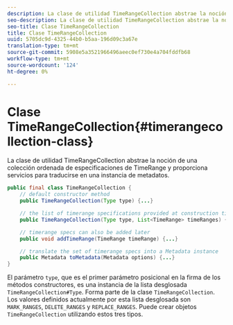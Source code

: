 ```yaml
---
description: La clase de utilidad TimeRangeCollection abstrae la noción de una colección ordenada de especificaciones de TimeRange y proporciona servicios para traducirse en una instancia de metadatos.
seo-description: La clase de utilidad TimeRangeCollection abstrae la noción de una colección ordenada de especificaciones de TimeRange y proporciona servicios para traducirse en una instancia de metadatos.
seo-title: Clase TimeRangeCollection
title: Clase TimeRangeCollection
uuid: 5705dc9d-4325-44b0-b5aa-196d09c3a67e
translation-type: tm+mt
source-git-commit: 5908e5a3521966496aeec0ef730e4a704fddfb68
workflow-type: tm+mt
source-wordcount: '124'
ht-degree: 0%

---
```



# Clase TimeRangeCollection{#timerangecollection-class}

La clase de utilidad TimeRangeCollection abstrae la noción de una colección ordenada de especificaciones de TimeRange y proporciona servicios para traducirse en una instancia de metadatos.

<!--<a id="section_D87AA7BC628D458DAB12D5247AD34B41"></a>-->

```java
public final class TimeRangeCollection {
    // default constructor method
    public TimeRangeCollection(Type type) {...}

    // the list of timerange specifications provided at construction time 
    public TimeRangeCollection(Type type, List<TimeRange> timeRanges) {...}

    // timerange specs can also be added later
    public void addTimeRange(TimeRange timeRange) {...}

    // translate the set of timerange specs into a Metadata instance 
    public Metadata toMetadata(Metadata options) {...}
}
```

El parámetro `type`, que es el primer parámetro posicional en la firma de los métodos constructores, es una instancia de la lista desglosada `TimeRangeCollection#Type`. Forma parte de la clase `TimeRangeCollection`. Los valores definidos actualmente por esta lista desglosada son `MARK_RANGES`, `DELETE_RANGES` y `REPLACE_RANGES`. Puede crear objetos `TimeRangeCollection` utilizando estos tres tipos.

